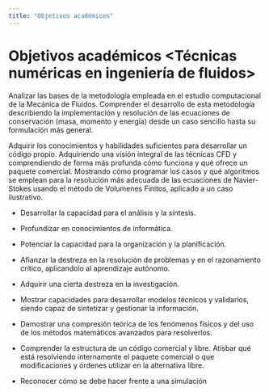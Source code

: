 ```yaml
---
title: "Objetivos académicos"
---
```


# Objetivos académicos <Técnicas numéricas en ingeniería de fluidos>

Analizar las bases de la metodología empleada en el estudio computacional de la Mecánica de Fluidos. Comprender el desarrollo de esta metodología describiendo la implementación y resolución de las ecuaciones de conservación (masa, momento y energía) desde un caso sencillo hasta su formulación más general.

Adquirir los conocimientos y habilidades suficientes para desarrollar un código propio. Adquiriendo una visión integral de las técnicas CFD y comprendiendo de forma más profunda cómo funciona y qué ofrece un paquete comercial. Mostrando cómo programar los casos y qué algoritmos se emplean para la resolución más adecuada de las ecuaciones de Navier-Stokes usando el método de Volumenes Finitos, aplicado a un caso ilustrativo. 

- Desarrollar la capacidad para el análisis y la síntesis.
- Profundizar en conocimientos de informática.
- Potenciar la capacidad para la organización y la planificación.
- Afianzar la destreza en la resolución de problemas y en el razonamiento crítico, aplicandolo al aprendizaje autónomo.

- Adquirir una cierta destreza en la investigación.
- Mostrar capacidades para desarrollar modelos técnicos y validarlos, siendo capaz de sintetizar y gestionar la información.
- Demostrar una compresión teórica de los fenómenos físicos y del uso de los métodos matemáticos avanzados para resolverlos.

- Comprender la estructura de un código comercial y libre. Atisbar qué está resolviendo internamente el paquete comercial o que modificaciones y órdenes utilizar en la alternativa libre.
- Reconocer cómo se debe hacer frente a una simulación